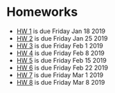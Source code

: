 # Homeworks

- [HW 1](APPM47205720Spr19_RandomizedAlgos_Homework01.pdf) is due Friday Jan 18 2019
- [HW 2](APPM47205720Spr19_RandomizedAlgos_Homework02.pdf) is due Friday Jan 25 2019
- [HW 3](APPM47205720Spr19_RandomizedAlgos_Homework03.pdf) is due Friday Feb 1 2019
- [HW 4](APPM47205720Spr19_RandomizedAlgos_Homework04.pdf) is due Friday Feb 8 2019
- [HW 5](APPM47205720Spr19_RandomizedAlgos_Homework05.pdf) is due Friday Feb 15 2019
- [HW 6](APPM47205720Spr19_RandomizedAlgos_Homework06.pdf) is due Friday Feb 22 2019
- [HW 7](APPM47205720Spr19_RandomizedAlgos_Homework07.pdf) is due Friday Mar 1 2019
- [HW 8](APPM47205720Spr19_RandomizedAlgos_Homework08.pdf) is due Friday Mar 8 2019

